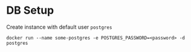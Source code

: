 # DB Setup
Create instance with default user `postgres`
```
docker run --name some-postgres -e POSTGRES_PASSWORD=<password> -d postgres
``` 
